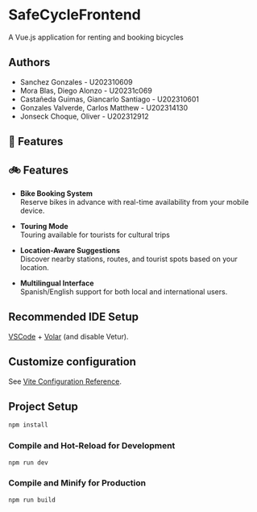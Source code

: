 # SafeCycleFrontend
A Vue.js application for renting and booking bicycles

## Authors

- Sanchez Gonzales - U202310609
- Mora Blas, Diego Alonzo - U20231c069
- Castañeda Guimas, Giancarlo Santiago - U202310601
- Gonzales Valverde, Carlos Matthew - U202314130
- Jonseck Choque, Oliver - U202312912

## 🚀 Features

## 🚲 Features

- **Bike Booking System**  
  Reserve bikes in advance with real-time availability from your mobile device.

- **Touring Mode**  
  Touring available for tourists for cultural trips

- **Location-Aware Suggestions**  
  Discover nearby stations, routes, and tourist spots based on your location.

- **Multilingual Interface**  
  Spanish/English support for both local and international users.


## Recommended IDE Setup

[VSCode](https://code.visualstudio.com/) + [Volar](https://marketplace.visualstudio.com/items?itemName=Vue.volar) (and disable Vetur).

## Customize configuration

See [Vite Configuration Reference](https://vite.dev/config/).

## Project Setup

```sh
npm install
```

### Compile and Hot-Reload for Development

```sh
npm run dev
```

### Compile and Minify for Production

```sh
npm run build
```
